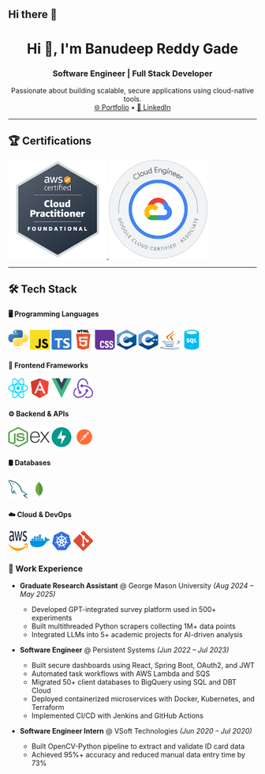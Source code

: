 ## Hi there 👋

<!--
**Banudeep/Banudeep** is a ✨ _special_ ✨ repository because its `README.md` (this file) appears on your GitHub profile.

Here are some ideas to get you started:

- 🔭 I’m currently working on ...
- 🌱 I’m currently learning ...
- 👯 I’m looking to collaborate on ...
- 🤔 I’m looking for help with ...
- 💬 Ask me about ...
- 📫 How to reach me: ...
- 😄 Pronouns: ...
- ⚡ Fun fact: ...
-->

<h1 align="center">Hi 👋, I'm Banudeep Reddy Gade</h1>
<h3 align="center">Software Engineer | Full Stack Developer</h3>

<p align="center">
  Passionate about building scalable, secure applications using cloud-native tools.
  <br>
  <a href="https://banudeep.github.io/Portfolio/">🌐 Portfolio</a> • 
  <a href="https://www.linkedin.com/in/banudeep-reddy-gade-118013212/">💼 LinkedIn</a>
</p>

---

## 🏆 Certifications
<p align="left">
  <a href="https://www.credly.com/badges/cffbe700-be16-43d2-8064-feaeafb229a0/public_url">
    <img src="images/aws-ccp.png" alt="AWS Solutions Architect" height="200px" width="200px"/>
  </a>
  <a href="https://www.credly.com/badges/55cb038c-32db-43f5-a672-440b0b4da63b/public_url">
    <img src="images/gcp-ace.png" alt="AWS Cloud Practitioner" height="200px" width="200px"/>
  </a>
</p>

---

## 🛠️ Tech Stack

#### 🖥️ Programming Languages
<p align="left">
  <img src="images/python-logo-only.svg" alt="Python" width="40" height="40"/>
  <img src="images/javascript-logo-svgrepo-com.svg" alt="JavaScript" width="40" height="40"/>
  <img src="images/ts-logo-256.svg" alt="TypeScript" width="40" height="40"/>
  <img src="images/HTML5_logo_and_wordmark.svg" alt="HTML" width="40" height="40"/>
  <img src="images/Official_CSS_Logo.svg.png" alt="CSS" width="40" height="40"/>
  <img src="images/C_Programming_Language.svg.png" alt="C" width="40" height="40"/>
  <img src="images/ISO_C++_Logo.svg.png" alt="C++" width="40" height="40"/>
  <img src="images/java.svg" alt="Java" width="40" height="40"/>
  <img src="images/sql-database-generic-svgrepo-com.svg" alt="SQL" width="40" height="40"/>
</p>

#### 🧩 Frontend Frameworks
<p align="left">
  <img src="images/react.svg" alt="React" width="40" height="40"/>
  <img src="images/icons8-angular-96.png" alt="Angular" width="40" height="40"/>
  <img src="images/Vue.js_Logo_2.svg.png" alt="Vue" width="40" height="40"/>
  <img src="images/redux.svg" alt="Redux" width="40" height="40"/>
</p>

#### ⚙️ Backend & APIs
<p align="left">
  <img src="images/node-js.svg" alt="Node.js" width="40" height="40"/>
  <img src="images/express-original.svg" alt="Express.js" width="40" height="40"/>
  <img src="images/fastapi-1.svg" alt="FastAPI" width="40" height="40"/>
  <img src="images/postman.svg" alt="Postman" width="40" height="40"/>
</p>

#### 🛢️ Databases
<p align="left">
  <img src="images/mysql-logo-pure.svg" alt="MySQL" width="40" height="40"/>
  <img src="images/mongodb-icon-1.svg" alt="MongoDB" width="40" height="40"/>
</p>

#### ☁️ Cloud & DevOps
<p align="left">
  <img src="images/aws-2.svg" alt="AWS" width="40" height="40"/>
  <img src="images/docker-4.svg" alt="Docker" width="40" height="40"/>
  <img src="images/kubernets.svg" alt="Kubernetes" width="40" height="40"/>
  <img src="images/git-icon.svg" alt="Git" width="40" height="40"/>
</p>

### 💼 Work Experience

- **Graduate Research Assistant** @ George Mason University _(Aug 2024 – May 2025)_
  - Developed GPT-integrated survey platform used in 500+ experiments
  - Built multithreaded Python scrapers collecting 1M+ data points
  - Integrated LLMs into 5+ academic projects for AI-driven analysis

- **Software Engineer** @ Persistent Systems _(Jun 2022 – Jul 2023)_
  - Built secure dashboards using React, Spring Boot, OAuth2, and JWT
  - Automated task workflows with AWS Lambda and SQS
  - Migrated 50+ client databases to BigQuery using SQL and DBT Cloud
  - Deployed containerized microservices with Docker, Kubernetes, and Terraform
  - Implemented CI/CD with Jenkins and GitHub Actions

- **Software Engineer Intern** @ VSoft Technologies _(Jun 2020 – Jul 2020)_
  - Built OpenCV-Python pipeline to extract and validate ID card data
  - Achieved 95%+ accuracy and reduced manual data entry time by 73%

